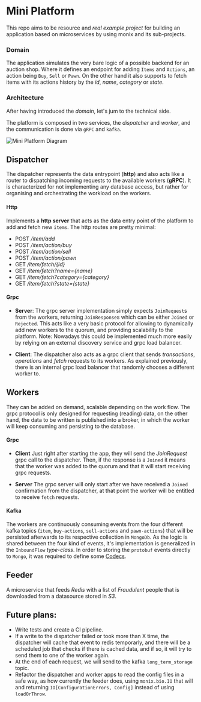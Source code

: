 # Mini Platform

This repo aims to be resource and *real example project* for building an application based on microservices by using 
monix and its sub-projects.

### Domain 

The application simulates the very bare logic of a possible backend for an auction shop.
Where it defines an endpoint for adding `Items` and `Actions`, an action being `Buy`, `Sell` or `Pawn`. 
On the other hand it also supports to fetch items with its actions history by the _id_, _name_, _category_ or _state_.

### Architecture

After having introduced the _domain_, let's jum to the technical side. 

The platform is composed in two services, the _dispatcher_ and _worker_, and the communication is done via `gRPC` and `kafka`.

![Mini Platform Diagram](/mini-platform-diagram.png)

## Dispatcher
 The dispatcher represents the data entrypoint (**http**) and also acts like a router to dispatching 
 incoming requests to the available workers (**gRPC**). 
It is characterized for not implementing any database access,
 but rather for organising and orchestrating the workload on the workers.

#### Http

Implements a **http server** that acts as the data entry point of the platform to add and fetch new `items`.
The http routes are pretty minimal:
- POST */item/add*
- POST */item/action/buy*
- POST */item/action/sell*
- POST */item/action/pawn*
- GET */item/fetch/{id}*
- GET */item/fetch?name={name}*
- GET */item/fetch?category={category}*
- GET */item/fetch?state={state}*


#### Grpc 
 - **Server**: The grpc server implementation simply expects `JoinRequest`s from the workers, returning `JoinResponse`s which 
 can be either `Joined` or `Rejected`. This acts like a very basic protocol for allowing to dynamically add new workers to the quorum,
and providing scalability to the platform. 
   Note: Nowadays this could be implemented much more easily by relying on an external discovery service and grpc load balancer.
 
- **Client**: The dispatcher also acts as a grpc client that sends _transactions_, _operations_ and _fetch_ requests to
	its workers. As explained previously, there is an internal grpc load balancer that randomly chooses
  a different worker to.

## Workers



They can be added on demand, scalable depending on the work flow.
The grpc protocol is only designed for requesting (reading) data, on the other hand, 
the data to be written is published into a broker, in which the worker will keep consuming and persisting to the database.

#### Grpc

- **Client**
Just right after starting the app, they will send the _JoinRequest_ grpc call to the dispatcher.
  Then, if the response is a `Joined` it means that the worker was added to the quorum and that it will
  start receiving grpc requests.
  
- **Server**
The grpc server will only start after we have received a `Joined` confirmation from the dispatcher, at that point the worker will be entitled to receive `fetch` requests.
   
#### Kafka
The workers are continuously consuming events from the four different kafka topics (`item`, `buy-actions`, `sell-actions` and `pawn-actions`) that
will be persisted afterwards to its respective collection in `MongoDb`.
As the logic is shared between the four kind of events, it's implementation is generalized in the `InboundFlow` _type-class_.
In order to storing the `protobuf` events directly to `Mongo`, it was required to define some [Codecs](/worker/src/main/scala/monix/mini/platform/worker/mongo/Codecs.scala).  

## Feeder 

A microservice that feeds _Redis_ with a list of _Fraudulent_ people that is downloaded from a datasource stored in _S3_.

	

## Future plans:
 - Write tests and create a CI pipeline.
 - If a write to the dispatcher failed or took more than X time, the dispatcher will cache that event to redis temporarly, 
and there will be a scheduled job that checks if there is cached data, and if so, it will try to send them to one of the worker again.
- At the end of each request, we will send to the kafka `long_term_storage` topic.
- Refactor the dispatcher and worker apps to read the config files in a safe way, as how currently the feeder does, using `monix.bio.IO` that
will and returning `IO[ConfigurationErrors, Config]` instead of using `loadOrThrow`. 